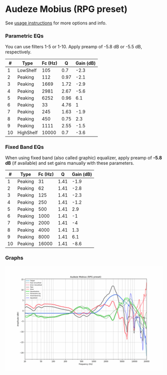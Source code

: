 # Audeze Mobius (RPG preset)
See [usage instructions](https://github.com/jaakkopasanen/AutoEq#usage) for more options and info.

### Parametric EQs
You can use filters 1-5 or 1-10. Apply preamp of -5.8 dB or -5.5 dB, respectively.

|   # | Type      |   Fc (Hz) |    Q |   Gain (dB) |
|-----|-----------|-----------|------|-------------|
|   1 | LowShelf  |       105 | 0.7  |        -2.3 |
|   2 | Peaking   |       112 | 0.97 |        -2.1 |
|   3 | Peaking   |      1669 | 1.72 |        -2.9 |
|   4 | Peaking   |      2981 | 2.67 |        -5.6 |
|   5 | Peaking   |      6252 | 0.96 |         6.1 |
|   6 | Peaking   |        33 | 4.76 |         1   |
|   7 | Peaking   |       245 | 1.63 |        -1.9 |
|   8 | Peaking   |       450 | 0.75 |         2.3 |
|   9 | Peaking   |      1111 | 2.55 |        -1.5 |
|  10 | HighShelf |     10000 | 0.7  |        -3.6 |

### Fixed Band EQs
When using fixed band (also called graphic) equalizer, apply preamp of **-5.8 dB** (if available) and set gains manually with these parameters.

|   # | Type    |   Fc (Hz) |    Q |   Gain (dB) |
|-----|---------|-----------|------|-------------|
|   1 | Peaking |        31 | 1.41 |        -1.9 |
|   2 | Peaking |        62 | 1.41 |        -2.8 |
|   3 | Peaking |       125 | 1.41 |        -2.3 |
|   4 | Peaking |       250 | 1.41 |        -1.2 |
|   5 | Peaking |       500 | 1.41 |         2.9 |
|   6 | Peaking |      1000 | 1.41 |        -1   |
|   7 | Peaking |      2000 | 1.41 |        -4   |
|   8 | Peaking |      4000 | 1.41 |         1.3 |
|   9 | Peaking |      8000 | 1.41 |         6.1 |
|  10 | Peaking |     16000 | 1.41 |        -8.6 |

### Graphs
![](./Audeze%20Mobius%20(RPG%20preset).png)
